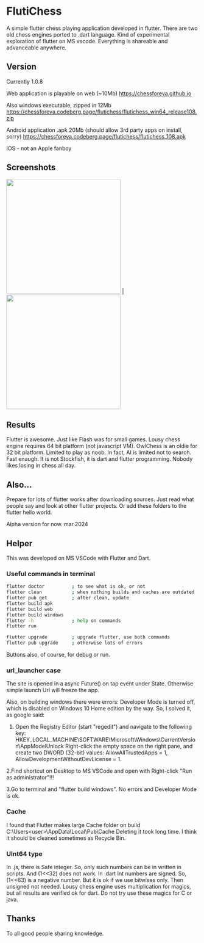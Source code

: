 # FlutiChess

A simple flutter chess playing application developed in flutter.
There are two old chess engines ported to .dart language.
Kind of experimental exploration of flutter on MS vscode.
Everything is shareable and advanceable anywhere.

## Version

Currently 1.0.8

Web application is playable on web (~10Mb)
https://chessforeva.github.io

Also windows executable, zipped in 12Mb
https://chessforeva.codeberg.page/flutichess/flutichess_win64_release108.zip

Android application .apk 20Mb (should allow 3rd party apps on install, sorry)
https://chessforeva.codeberg.page/flutichess/flutichess_108.apk

IOS - not an Apple fanboy

## Screenshots

<img src="https://chessforeva.codeberg.page/flutichess/flutichess_web.jpg" width=300/> | <img src="https://chessforeva.codeberg.page/flutichess/flutichess_windows.jpg" width=300/>

## Results

Flutter is awesome. Just like Flash was for small games.
Lousy chess engine requires 64 bit platform (not javascript VM).
OwlChess is an oldie for 32 bit platform. Limited to play as noob.
In fact, AI is limited not to search. Fast enaugh.
It is not Stockfish, it is dart and flutter programming.
Nobody likes losing in chess all day.

## Also...

Prepare for lots of flutter works after downloading sources.
Just read what people say and look at other flutter projects.
Or add these folders to the flutter hello world.

Alpha version for now.
mar.2024

## Helper

This was developed on MS VSCode with Flutter and Dart.

### Useful commands in terminal

  ```sh
  flutter doctor          ; to see what is ok, or not
  flutter clean           ; when nothing builds and caches are outdated
  flutter pub get         ; after clean, update
  flutter build apk
  flutter build web
  flutter build windows
  flutter -h              ; help on commands
  flutter run

  flutter upgrade         ; upgrade flutter, use both commands
  flutter pub upgrade     ; otherwise lots of errors

  ```
Buttons also, of course, for debug or run.

### url_launcher case

The site is opened in a async Future() on tap event under State. Otherwise simple launch Url will freeze the app.

Also, on building windows there were errors: Developer Mode is turned off, which is disabled on Windows 10 Home edition by the way.
So, I solved it, as google said:

1. Open the Registry Editor (start "regedit") and navigate to the following key:
HKEY_LOCAL_MACHINE\SOFTWARE\Microsoft\Windows\CurrentVersion\AppModelUnlock
Right-click the empty space on the right pane, and create two DWORD (32-bit) values: 
AllowAllTrustedApps = 1, AllowDevelopmentWithoutDevLicense = 1.

2.Find shortcut on Desktop to MS VSCode and open with Right-click "Run as administrator"!!!

3.Go to terminal and "flutter build windows". No errors and Developer Mode is ok.


### Cache

I found that Flutter makes large Cache folder on build
C:\Users\<user>\AppData\Local\Pub\Cache
Deleting it took long time. I think it should be cleaned sometimes as Recycle Bin.

### UInt64 type

In .js, there is Safe integer. So, only such numbers can be in written in scripts. And (1<<32) does not work.
In .dart Int numbers are signed. So, (1<<63) is a negative number. But it is ok if we use bitwises only. Then unsigned not needed.
Lousy chess engine uses multiplication for magics, but all results are verified ok for dart. Do not try use these magics for C or java.

## Thanks

To all good people sharing knowledge.

